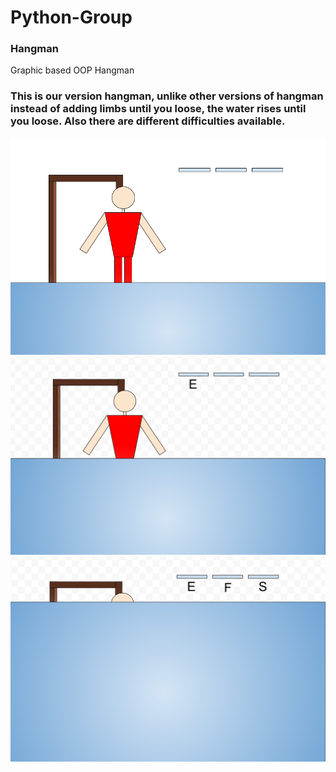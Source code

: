# Python-Group



### Hangman
Graphic based OOP Hangman

### This is our version hangman, unlike other versions of hangman instead of adding limbs until you loose, the water rises until you loose. Also there are different difficulties available.

![Running Hangman](https://github.com/anaghafari/Python-Group/blob/main/Images/Hangman.png?raw=true)
![Running Hangman](https://github.com/anaghafari/Python-Group/blob/main/Images/Hangman2.png?raw=true)
![Running Hangman](https://github.com/anaghafari/Python-Group/blob/main/Images/Handman3.png?raw=true)

